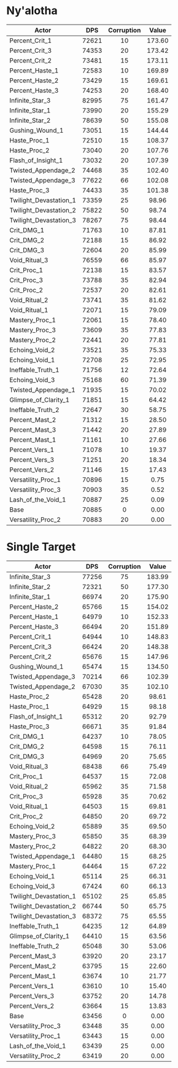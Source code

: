 # Ny'alotha
| Actor | DPS | Corruption | Value |
|---|:---:|:---:|:---:|
|Percent_Crit_1|72621|10|173.60|
|Percent_Crit_3|74353|20|173.42|
|Percent_Crit_2|73481|15|173.11|
|Percent_Haste_1|72583|10|169.89|
|Percent_Haste_2|73429|15|169.61|
|Percent_Haste_3|74253|20|168.40|
|Infinite_Star_3|82995|75|161.47|
|Infinite_Star_1|73990|20|155.29|
|Infinite_Star_2|78639|50|155.08|
|Gushing_Wound_1|73051|15|144.44|
|Haste_Proc_1|72510|15|108.37|
|Haste_Proc_2|73040|20|107.76|
|Flash_of_Insight_1|73032|20|107.39|
|Twisted_Appendage_2|74468|35|102.40|
|Twisted_Appendage_3|77622|66|102.08|
|Haste_Proc_3|74433|35|101.38|
|Twilight_Devastation_1|73359|25|98.96|
|Twilight_Devastation_2|75822|50|98.74|
|Twilight_Devastation_3|78267|75|98.44|
|Crit_DMG_1|71763|10|87.81|
|Crit_DMG_2|72188|15|86.92|
|Crit_DMG_3|72604|20|85.99|
|Void_Ritual_3|76559|66|85.97|
|Crit_Proc_1|72138|15|83.57|
|Crit_Proc_3|73788|35|82.94|
|Crit_Proc_2|72537|20|82.61|
|Void_Ritual_2|73741|35|81.62|
|Void_Ritual_1|72071|15|79.09|
|Mastery_Proc_1|72061|15|78.40|
|Mastery_Proc_3|73609|35|77.83|
|Mastery_Proc_2|72441|20|77.81|
|Echoing_Void_2|73521|35|75.33|
|Echoing_Void_1|72708|25|72.95|
|Ineffable_Truth_1|71756|12|72.64|
|Echoing_Void_3|75168|60|71.39|
|Twisted_Appendage_1|71935|15|70.02|
|Glimpse_of_Clarity_1|71851|15|64.42|
|Ineffable_Truth_2|72647|30|58.75|
|Percent_Mast_2|71312|15|28.50|
|Percent_Mast_3|71442|20|27.89|
|Percent_Mast_1|71161|10|27.66|
|Percent_Vers_1|71078|10|19.37|
|Percent_Vers_3|71251|20|18.34|
|Percent_Vers_2|71146|15|17.43|
|Versatility_Proc_1|70896|15|0.75|
|Versatility_Proc_3|70903|35|0.52|
|Lash_of_the_Void_1|70887|25|0.09|
|Base|70885|0|0.00|
|Versatility_Proc_2|70883|20|0.00|

# Single Target
| Actor | DPS | Corruption | Value |
|---|:---:|:---:|:---:|
|Infinite_Star_3|77256|75|183.99|
|Infinite_Star_2|72321|50|177.30|
|Infinite_Star_1|66974|20|175.90|
|Percent_Haste_2|65766|15|154.02|
|Percent_Haste_1|64979|10|152.33|
|Percent_Haste_3|66494|20|151.89|
|Percent_Crit_1|64944|10|148.83|
|Percent_Crit_3|66424|20|148.38|
|Percent_Crit_2|65676|15|147.96|
|Gushing_Wound_1|65474|15|134.50|
|Twisted_Appendage_3|70214|66|102.39|
|Twisted_Appendage_2|67030|35|102.10|
|Haste_Proc_2|65428|20|98.61|
|Haste_Proc_1|64929|15|98.18|
|Flash_of_Insight_1|65312|20|92.79|
|Haste_Proc_3|66671|35|91.84|
|Crit_DMG_1|64237|10|78.05|
|Crit_DMG_2|64598|15|76.11|
|Crit_DMG_3|64969|20|75.65|
|Void_Ritual_3|68438|66|75.49|
|Crit_Proc_1|64537|15|72.08|
|Void_Ritual_2|65962|35|71.58|
|Crit_Proc_3|65928|35|70.62|
|Void_Ritual_1|64503|15|69.81|
|Crit_Proc_2|64850|20|69.72|
|Echoing_Void_2|65889|35|69.50|
|Mastery_Proc_3|65850|35|68.39|
|Mastery_Proc_2|64822|20|68.30|
|Twisted_Appendage_1|64480|15|68.25|
|Mastery_Proc_1|64464|15|67.22|
|Echoing_Void_1|65114|25|66.31|
|Echoing_Void_3|67424|60|66.13|
|Twilight_Devastation_1|65102|25|65.85|
|Twilight_Devastation_2|66744|50|65.75|
|Twilight_Devastation_3|68372|75|65.55|
|Ineffable_Truth_1|64235|12|64.89|
|Glimpse_of_Clarity_1|64410|15|63.56|
|Ineffable_Truth_2|65048|30|53.06|
|Percent_Mast_3|63920|20|23.17|
|Percent_Mast_2|63795|15|22.60|
|Percent_Mast_1|63674|10|21.77|
|Percent_Vers_1|63610|10|15.40|
|Percent_Vers_3|63752|20|14.78|
|Percent_Vers_2|63664|15|13.83|
|Base|63456|0|0.00|
|Versatility_Proc_3|63448|35|0.00|
|Versatility_Proc_1|63443|15|0.00|
|Lash_of_the_Void_1|63439|25|0.00|
|Versatility_Proc_2|63419|20|0.00|
